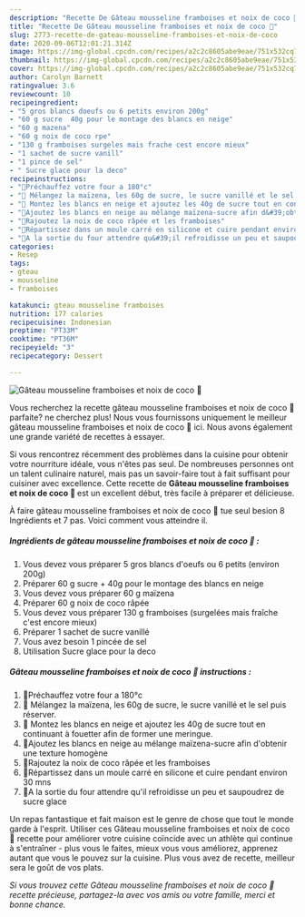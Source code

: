 ```yaml
---
description: "Recette De Gâteau mousseline framboises et noix de coco 🥥"
title: "Recette De Gâteau mousseline framboises et noix de coco 🥥"
slug: 2773-recette-de-gateau-mousseline-framboises-et-noix-de-coco
date: 2020-09-06T12:01:21.314Z
image: https://img-global.cpcdn.com/recipes/a2c2c8605abe9eae/751x532cq70/gateau-mousseline-framboises-et-noix-de-coco-🥥-photo-principale-de-la-recette.jpg
thumbnail: https://img-global.cpcdn.com/recipes/a2c2c8605abe9eae/751x532cq70/gateau-mousseline-framboises-et-noix-de-coco-🥥-photo-principale-de-la-recette.jpg
cover: https://img-global.cpcdn.com/recipes/a2c2c8605abe9eae/751x532cq70/gateau-mousseline-framboises-et-noix-de-coco-🥥-photo-principale-de-la-recette.jpg
author: Carolyn Barnett
ratingvalue: 3.6
reviewcount: 10
recipeingredient:
- "5 gros blancs doeufs ou 6 petits environ 200g"
- "60 g sucre  40g pour le montage des blancs en neige"
- "60 g mazena"
- "60 g noix de coco rpe"
- "130 g framboises surgeles mais frache cest encore mieux"
- "1 sachet de sucre vanill"
- "1 pince de sel"
- " Sucre glace pour la deco"
recipeinstructions:
- "🌴Préchauffez votre four a 180°c"
- "🌴 Mélangez la maïzena, les 60g de sucre, le sucre vanillé et le sel puis réserver."
- "🌴 Montez les blancs en neige et ajoutez les 40g de sucre tout en continuant à fouetter afin de former une meringue."
- "🌴Ajoutez les blancs en neige au mélange maïzena-sucre afin d&#39;obtenir une texture homogène"
- "🌴Rajoutez la noix de coco râpée et les framboises"
- "🌴Répartissez dans un moule carré en silicone et cuire pendant environ 30 mns"
- "🌴A la sortie du four attendre qu&#39;il refroidisse un peu et saupoudrez de sucre glace"
categories:
- Resep
tags:
- gteau
- mousseline
- framboises

katakunci: gteau mousseline framboises 
nutrition: 177 calories
recipecuisine: Indonesian
preptime: "PT33M"
cooktime: "PT36M"
recipeyield: "3"
recipecategory: Dessert

---
```



![Gâteau mousseline framboises et noix de coco 🥥](https://img-global.cpcdn.com/recipes/a2c2c8605abe9eae/751x532cq70/gateau-mousseline-framboises-et-noix-de-coco-🥥-photo-principale-de-la-recette.jpg)

Vous recherchez la recette gâteau mousseline framboises et noix de coco 🥥 parfaite? ne cherchez plus! Nous vous fournissons uniquement le meilleur gâteau mousseline framboises et noix de coco 🥥 ici. Nous avons également une grande variété de recettes à essayer.

Si vous rencontrez récemment des problèmes dans la cuisine pour obtenir votre nourriture idéale, vous n'êtes pas seul. De nombreuses personnes ont un talent culinaire naturel, mais pas un savoir-faire tout à fait suffisant pour cuisiner avec excellence. Cette recette de <strong> Gâteau mousseline framboises et noix de coco 🥥 </strong> est un excellent début, très facile à préparer et délicieuse.

<!--inarticleads1-->

À faire gâteau mousseline framboises et noix de coco 🥥 tue seul besion 8 Ingrédients et 7 pas. Voici comment vous atteindre il.

##### Ingrédients de gâteau mousseline framboises et noix de coco 🥥 :

1. Vous devez vous préparer 5 gros blancs d&#39;oeufs ou 6 petits (environ 200g)
1. Préparer 60 g sucre + 40g pour le montage des blancs en neige
1. Vous devez vous préparer 60 g maïzena
1. Préparer 60 g noix de coco râpée
1. Vous devez vous préparer 130 g framboises (surgelées mais fraîche c&#39;est encore mieux)
1. Préparer 1 sachet de sucre vanillé
1. Vous avez besoin 1 pincée de sel
1. Utilisation  Sucre glace pour la deco




<!--inarticleads2-->

##### Gâteau mousseline framboises et noix de coco 🥥 instructions :

1. 🌴Préchauffez votre four a 180°c
1. 🌴 Mélangez la maïzena, les 60g de sucre, le sucre vanillé et le sel puis réserver.
1. 🌴 Montez les blancs en neige et ajoutez les 40g de sucre tout en continuant à fouetter afin de former une meringue.
1. 🌴Ajoutez les blancs en neige au mélange maïzena-sucre afin d&#39;obtenir une texture homogène
1. 🌴Rajoutez la noix de coco râpée et les framboises
1. 🌴Répartissez dans un moule carré en silicone et cuire pendant environ 30 mns
1. 🌴A la sortie du four attendre qu&#39;il refroidisse un peu et saupoudrez de sucre glace




<!--inarticleads1-->

<p>
Un repas fantastique et fait maison est le genre de chose que tout le monde garde à l'esprit. Utiliser ces Gâteau mousseline framboises et noix de coco 🥥 recette pour améliorer votre cuisine coïncide avec un athlète qui continue à s'entraîner - plus vous le faites, mieux vous vous améliorez, apprenez autant que vous le pouvez sur la cuisine. Plus vous avez de recette, meilleur sera le goût de vos plats.
</p>

<p>
<i>Si vous trouvez cette Gâteau mousseline framboises et noix de coco 🥥 recette précieuse, partagez-la avec vos amis ou votre famille, merci et bonne chance.</i>
</p>
